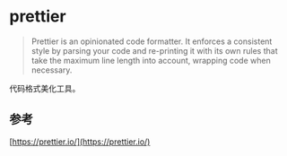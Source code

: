 # prettier
> Prettier is an opinionated code formatter. It enforces a consistent style by parsing your code and re-printing it with its own rules that take the maximum line length into account, wrapping code when necessary.

代码格式美化工具。

## 参考
[https://prettier.io/](https://prettier.io/)
